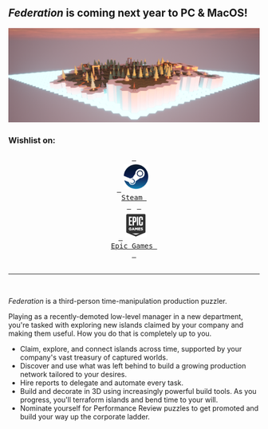 
## _Federation_ is coming next year to PC & MacOS!

![](img/banner_image.png)

### Wishlist on:

<div style="text-align: center;">
<a href="https://store.steampowered.com/app/2298940/Federation/" target="_blank"><kbd> <br> <img src="img/steam_logo.png" height="50" style="margin:5px;"/> <br> Steam <br> </kbd></a> &nbsp;
<a href="https://store.epicgames.com/en-US/p/federation-3b45c0" target="_blank"><kbd> <br> <img src="img/epic_logo.png" height="50" style="margin:5px;"/> <br> Epic Games <br> </kbd></a>
</div>

<br>
<hr>
<br>

<p><em>Federation</em> is a third-person time-manipulation production puzzler.</p>
<p>Playing as a recently-demoted low-level manager in a new department, you're tasked with exploring new islands claimed by your company and making them useful. How you do that is completely up to you.</p>
<ul>
    <li>Claim, explore, and connect islands across time, supported by your company's vast treasury of captured worlds.</li>
    <li>Discover and use what was left behind to build a growing production network tailored to your desires.</li>
    <li>Hire reports to delegate and automate every task.</li>
    <li>Build and decorate in 3D using increasingly powerful build tools. As you progress, you'll terraform islands and bend time to your will.</li>
    <li>Nominate yourself for Performance Review puzzles to get promoted and build your way up the corporate ladder.</li>
</ul>

